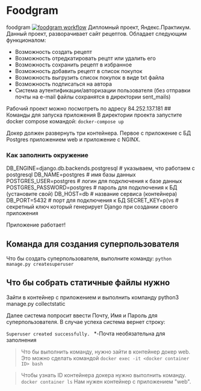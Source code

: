 # Foodgram
foodgram
[![foodgram workflow](https://github.com/tjsonyk/foodgram-project/actions/workflows/main.yml/badge.svg)](https://github.com/tjsonyk/foodgram-project/actions/workflows/main.yml)
Дипломный проект, Яндекс.Практикум. Данный проект, разворачивает сайт рецептов. Обладает следующим функционалом:
* Возможность создать рецепт
* Возможность отредкатировать рецпт или удалить его
* Возможность сохранить рецепт в избранное
* Возможность добавить рецепт в список покупок
* Возможность выгрузить список покупок в виде txt файла
* Возможность подписаться на автора
* Система аутентификации/авторизации пользователя (без отправки почты на e-mail файлы сохранятся в директории sent_mails) 

Рабочий проект можно посмотреть по адресу 84.252.137.181 ## Команды для запуска приложения
В директории проекта запустите docker compose командой:
`docker-compose up`

Докер должен развернуть три контейнера. Первое с приложение c БД Postgres приложением web и приложение с NGINX.

### Как заполнить окружение

DB_ENGINE=django.db.backends.postgresql # указываем, что работаем с postgresql
DB_NAME=postgres # имя базы данных
POSTGRES_USER=postgres # логин для подключения к базе данных
POSTGRES_PASSWORD=postgres # пароль для подключения к БД (установите свой)
DB_HOST=db # название сервиса (контейнера)
DB_PORT=5432 # порт для подключения к БД
SECRET_KEY=p(vs # секретный ключ который генерирует Django при создании своего приложения

Приложение работает!
## Команда для создания суперпользователя
Что бы создать суперпользователя, выполните команду:
`python manage.py createsuperuser`

## Что бы собрать статичные файлы нужно
Зайти в контейнер с приложением и выполнить компанду python3 manage.py collectstatic



Далее система попросит ввести Почту, Имя и Пароль для суперпользователя. 
В случае успеха система вернет строку: 

`Superuser created successfully. `
*-Почта необязательна для заполнения

> Что бы выполнить команду, нужно зайти в контейнер докер web. Это можно сделать командой `docker exec -it <docker container ID> bash`

> Чтобы узнать ID контейнера докера нужно выполнить команду. `docker container ls` Нам нужен контейнер с приложением "web".
